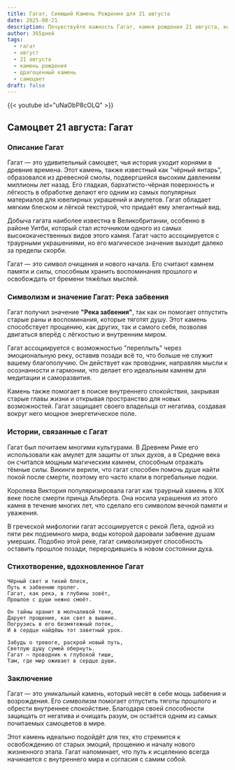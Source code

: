 ```yaml
---
title: Гагат, Сияющий Камень Рождения для 21 августа
date: 2025-08-21
description: Почувствуйте важность Гагат, камня рождения 21 августа, который символизирует Река забвения. Пусть его красота и значение осветят ваш день.
author: 365дней
tags:
  - гагат
  - август
  - 21 августа
  - камень рождения
  - драгоценный камень
  - самоцвет
draft: false
---
```


{{< youtube id="uNaObP8cOLQ" >}}

## Самоцвет 21 августа: Гагат

### Описание Гагат

Гагат — это удивительный самоцвет, чья история уходит корнями в древние времена. Этот камень, также известный как "чёрный янтарь", образовался из древесной смолы, подвергшейся высоким давлениям миллионы лет назад. Его гладкая, бархатисто-чёрная поверхность и лёгкость в обработке делают его одним из самых популярных материалов для ювелирных украшений и амулетов. Гагат обладает мягким блеском и лёгкой текстурой, что придаёт ему элегантный вид.

Добыча гагата наиболее известна в Великобритании, особенно в районе Уитби, который стал источником одного из самых высококачественных видов этого камня. Гагат часто ассоциируется с траурными украшениями, но его магическое значение выходит далеко за пределы скорби.

Гагат — это символ очищения и нового начала. Его считают камнем памяти и силы, способным хранить воспоминания прошлого и освобождать от бремени тяжёлых мыслей.

### Символизм и значение Гагат: Река забвения

Гагат получил значение **"Река забвения"**, так как он помогает отпустить старые раны и воспоминания, которые тяготят душу. Этот камень способствует прощению, как других, так и самого себя, позволяя двигаться вперёд с лёгкостью и внутренним миром.

Гагат ассоциируется с возможностью "переплыть" через эмоциональную реку, оставив позади всё то, что больше не служит вашему благополучию. Он действует как проводник, направляя мысли к осознанности и гармонии, что делает его идеальным камнем для медитации и саморазвития.

Камень также помогает в поиске внутреннего спокойствия, закрывая старые главы жизни и открывая пространство для новых возможностей. Гагат защищает своего владельца от негатива, создавая вокруг него мощное энергетическое поле.

### Истории, связанные с Гагат

Гагат был почитаем многими культурами. В Древнем Риме его использовали как амулет для защиты от злых духов, а в Средние века он считался мощным магическим камнем, способным отражать тёмные силы. Викинги верили, что гагат способен помочь душе найти покой после смерти, поэтому его часто клали в погребальные лодки.

Королева Виктория популяризировала гагат как траурный камень в XIX веке после смерти принца Альберта. Она носила украшения из этого камня в течение многих лет, что сделало его символом вечной памяти и уважения.

В греческой мифологии гагат ассоциируется с рекой Лета, одной из пяти рек подземного мира, воды которой даровали забвение душам умерших. Подобно этой реке, гагат символизирует способность оставить прошлое позади, переродившись в новом состоянии духа.

### Стихотворение, вдохновленное Гагат

```
Чёрный свет и тихий блеск,  
Путь к забвению пролег.  
Гагат, как река, в глубины зовёт,  
Прошлое с души нежно смоёт.

Он тайны хранит в молчаливой тени,  
Дарует прощение, как свет в вышине.  
Погрузись в его безмятежный поток,  
И в сердце найдёшь тот заветный урок.

Забудь о тревоге, раскрой новый путь,  
Светлую душу сумей обернуть.  
Гагат — проводник к глубокой тиши,  
Там, где мир оживает в сердце души.
```

### Заключение

Гагат — это уникальный камень, который несёт в себе мощь забвения и возрождения. Его символизм помогает отпустить тяготы прошлого и обрести внутреннее спокойствие. Благодаря своей способности защищать от негатива и очищать разум, он остаётся одним из самых почитаемых самоцветов в мире.

Этот камень идеально подойдёт для тех, кто стремится к освобождению от старых эмоций, прощению и началу нового жизненного этапа. Гагат напоминает, что путь к исцелению всегда начинается с внутреннего мира и согласия с самим собой.